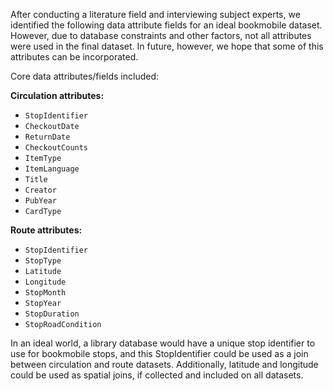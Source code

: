 After conducting a literature field and interviewing subject experts, we identified the following data attribute fields for an ideal bookmobile dataset. However, due to database constraints and other factors, not all attributes were used in the final dataset. In future, however, we hope that some of this attributes can be incorporated.

Core data attributes/fields included:

**Circulation attributes:**
* `StopIdentifier` 
* `CheckoutDate` 
* `ReturnDate` 
* `CheckoutCounts` 
* `ItemType` 
* `ItemLanguage` 
* `Title`
* `Creator` 
* `PubYear` 
* `CardType`

**Route attributes:**
* `StopIdentifier` 
* `StopType`
* `Latitude`
* `Longitude` 
* `StopMonth` 
* `StopYear`
* `StopDuration` 
* `StopRoadCondition`

In an ideal world, a library database would have a unique stop identifier to use for bookmobile stops, and this StopIdentifier could be used as a join between circulation and route datasets. Additionally, latitude and longitude could be used as spatial joins, if collected and included on all datasets.

